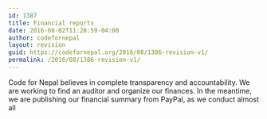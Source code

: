 ```yaml
---
id: 1387
title: Financial reports
date: 2016-08-02T11:28:59-04:00
author: codefornepal
layout: revision
guid: https://codefornepal.org/2016/08/1386-revision-v1/
permalink: /2016/08/1386-revision-v1/
---
```

Code for Nepal believes in complete transparency and accountability. We are working to find an auditor and organize our finances. In the meantime, we are publishing our financial summary from PayPal, as we conduct almost all